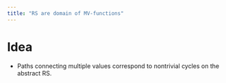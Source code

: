 ```yaml
---
title: "RS are domain of MV-functions"
---
```


# Idea
- Paths connecting multiple values correspond to nontrivial cycles on the abstract RS.